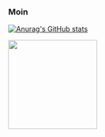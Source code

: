 ### Moin

[![Anurag's GitHub stats](https://github-readme-stats.vercel.app/api?username=30jannik06&title_color=fffff0&icon_color=fffff0&text_color=ffff00&bg_color=151515)](https://github.com/30jannik06/)

<!--[![Top Langs](https://github-readme-stats.vercel.app/api/top-langs/?username=30jannik06)](https://github.com/30jannik06/github-readme-stats)-->


<img height="180em" src="https://github-readme-stats.vercel.app/api/top-langs/?username=30jannik06&show_icons=true&title_color=ffffff&icon_color=bb2ac&text_color=daf7dc&bg_color=151515&hide_border=true&layout=compact&langs_count=8"/>  


<!--
**30jannik06/30jannik06** is a ✨ _special_ ✨ repository because its `README.md` (this file) appears on your GitHub profile.

Here are some ideas to get you started:

- 🔭 I’m currently working on ...
- 🌱 I’m currently learning ...
- 👯 I’m looking to collaborate on ...
- 🤔 I’m looking for help with ...
- 💬 Ask me about ...
- 📫 How to reach me: ...
- 😄 Pronouns: ...
- ⚡ Fun fact: ...
-->

